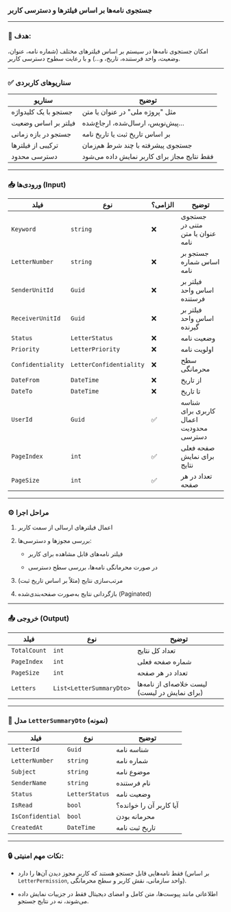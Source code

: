 
### جستجوی نامه‌ها بر اساس فیلترها و دسترسی کاربر

---

### 🎯 هدف:

امکان جستجوی نامه‌ها در سیستم بر اساس فیلترهای مختلف (شماره نامه، عنوان، وضعیت، واحد فرستنده، تاریخ، و...) و با رعایت سطوح دسترسی کاربر.

---

### ✅ سناریوهای کاربردی

|سناریو|توضیح|
|---|---|
|جستجو با یک کلیدواژه|مثل "پروژه ملی" در عنوان یا متن|
|فیلتر بر اساس وضعیت|پیش‌نویس، ارسال‌شده، ارجاع‌شده...|
|جستجو در بازه زمانی|بر اساس تاریخ ثبت یا تاریخ نامه|
|ترکیبی از فیلترها|جستجوی پیشرفته با چند شرط هم‌زمان|
|دسترسی محدود|فقط نتایج مجاز برای کاربر نمایش داده می‌شود|

---

### 📥 ورودی‌ها (Input)

|فیلد|نوع|الزامی؟|توضیح|
|---|---|---|---|
|`Keyword`|`string`|❌|جستجوی متنی در عنوان یا متن نامه|
|`LetterNumber`|`string`|❌|جستجو بر اساس شماره نامه|
|`SenderUnitId`|`Guid`|❌|فیلتر بر اساس واحد فرستنده|
|`ReceiverUnitId`|`Guid`|❌|فیلتر بر اساس واحد گیرنده|
|`Status`|`LetterStatus`|❌|وضعیت نامه|
|`Priority`|`LetterPriority`|❌|اولویت نامه|
|`Confidentiality`|`LetterConfidentiality`|❌|سطح محرمانگی|
|`DateFrom`|`DateTime`|❌|از تاریخ|
|`DateTo`|`DateTime`|❌|تا تاریخ|
|`UserId`|`Guid`|✅|شناسه کاربری برای اعمال محدودیت دسترسی|
|`PageIndex`|`int`|✅|صفحه فعلی برای نمایش نتایج|
|`PageSize`|`int`|✅|تعداد در هر صفحه|

---

### ⚙️ مراحل اجرا

1. اعمال فیلترهای ارسالی از سمت کاربر
    
2. بررسی مجوزها و دسترسی‌ها:
    
    - فیلتر نامه‌های قابل مشاهده برای کاربر
        
    - در صورت محرمانگی نامه‌ها، بررسی سطح دسترسی
        
3. مرتب‌سازی نتایج (مثلاً بر اساس تاریخ ثبت)
    
4. بازگردانی نتایج به‌صورت صفحه‌بندی‌شده (Paginated)
    

---

### 📤 خروجی (Output)

|فیلد|نوع|توضیح|
|---|---|---|
|`TotalCount`|`int`|تعداد کل نتایج|
|`PageIndex`|`int`|شماره صفحه فعلی|
|`PageSize`|`int`|تعداد در هر صفحه|
|`Letters`|`List<LetterSummaryDto>`|لیست خلاصه‌ای از نامه‌ها (برای نمایش در لیست)|

---

### 📄 مدل `LetterSummaryDto` (نمونه)

|فیلد|نوع|توضیح|
|---|---|---|
|`LetterId`|`Guid`|شناسه نامه|
|`LetterNumber`|`string`|شماره نامه|
|`Subject`|`string`|موضوع نامه|
|`SenderName`|`string`|نام فرستنده|
|`Status`|`LetterStatus`|وضعیت نامه|
|`IsRead`|`bool`|آیا کاربر آن را خوانده؟|
|`IsConfidential`|`bool`|محرمانه بودن|
|`CreatedAt`|`DateTime`|تاریخ ثبت نامه|

---

### 🔒 نکات مهم امنیتی:

- فقط نامه‌هایی قابل جستجو هستند که کاربر مجوز دیدن آن‌ها را دارد (بر اساس `LetterPermission`, واحد سازمانی، نقش کاربر و سطح محرمانگی).
    
- اطلاعاتی مانند پیوست‌ها، متن کامل و امضای دیجیتال فقط در جزییات نمایش داده می‌شوند، نه در نتایج جستجو.